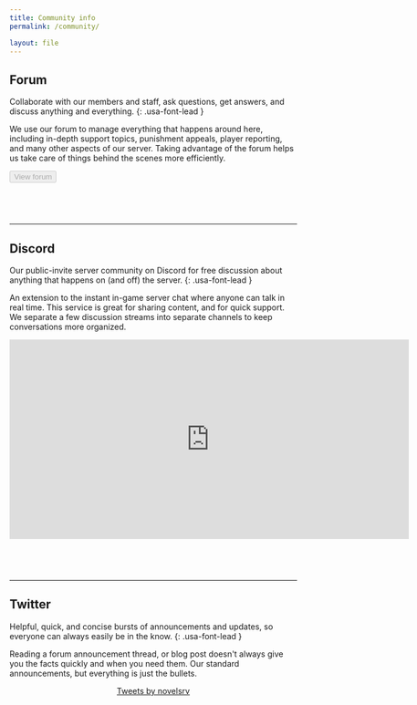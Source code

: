 ```yaml
---
title: Community info
permalink: /community/

layout: file
---
```


## Forum
Collaborate with our members and staff, ask questions, get answers, and discuss anything and everything.
{: .usa-font-lead }

We use our forum to manage everything that happens around here, including in-depth support topics, punishment appeals, player reporting, and many other aspects of our server. Taking advantage of the forum helps us take care of things behind the scenes more efficiently.

<!-- <a class="usa-button usa-button" href=""https://forum.novelmc.net">Join forum</a> -->
<button class="usa-button" disabled>View forum</button>

<hr style="margin-top: 4.5rem;">

## Discord
Our public-invite server community on Discord for free discussion about anything that happens on (and off) the server.
{: .usa-font-lead }

An extension to the instant in-game server chat where anyone can talk in real time. This service is great for sharing content, and for quick support. We separate a few discussion streams into separate channels to keep conversations more organized.

<center><iframe src="https://discordapp.com/widget?id=524048977969152044&theme=dark" width="700" height="350" allowtransparency="true" frameborder="0"></iframe></center>

<hr style="margin-top: 4.5rem;">

## Twitter
Helpful, quick, and concise bursts of announcements and updates, so everyone can always easily be in the know.
{: .usa-font-lead }

Reading a forum announcement thread, or blog post doesn't always give you the facts quickly and when you need them. Our standard announcements, but everything is just the bullets.  

<center><a class="twitter-timeline" data-width="700" data-height="350" data-theme="light" href="https://twitter.com/novelsrv?ref_src=twsrc%5Etfw">Tweets by novelsrv</a> <script async src="https://platform.twitter.com/widgets.js" charset="utf-8"></script></center>
